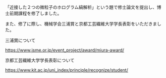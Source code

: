 <!-- news0007.md -->
<!-- 京都工芸繊維大学大学院工芸科学研究科機械設計学専攻博士前期課程を修了しました。 -->
<!-- 2024-03-25 -->
「近接した２つの微粒子のホログラム縞解析」という題で修士論文を提出し、博士前期課程を修了しました。

また、修了に際し、機械学会三浦賞と京都工芸繊維大学学長表彰をいただきました。

三浦賞について

https://www.jsme.or.jp/event_project/award/miura-award/

京都工芸繊維大学学長表彰について

https://www.kit.ac.jp/uni_index/principle/recognize/student/